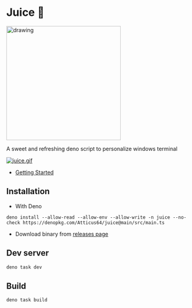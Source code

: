 # Juice 🥤

<img src="https://i.postimg.cc/yN7hCjh5/juice-logo.png" alt="drawing" style="width:300px;"/>

A sweet and refreshing deno script to personalize windows terminal

[![juice.gif](https://i.postimg.cc/pdY1D6Ts/juice.gif)](https://postimg.cc/McHDwt1B)

- [Getting Started](https://github.com/Atticus64/juice/wiki/Getting-Started)

## Installation

* With Deno

```
deno install --allow-read --allow-env --allow-write -n juice --no-check https://denopkg.com/Atticus64/juice@main/src/main.ts
```

* Download binary from [releases page](https://github.com/Atticus64/juice/releases)  

## Dev server

```bash
deno task dev
```

## Build

```
deno task build
```
